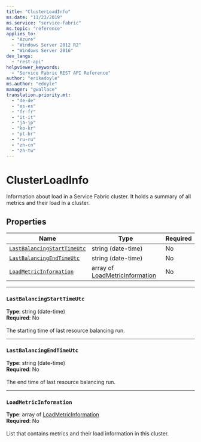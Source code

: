```yaml
---
title: "ClusterLoadInfo"
ms.date: "11/23/2019"
ms.service: "service-fabric"
ms.topic: "reference"
applies_to: 
  - "Azure"
  - "Windows Server 2012 R2"
  - "Windows Server 2016"
dev_langs: 
  - "rest-api"
helpviewer_keywords: 
  - "Service Fabric REST API Reference"
author: "erikadoyle"
ms.author: "edoyle"
manager: "gwallace"
translation.priority.mt: 
  - "de-de"
  - "es-es"
  - "fr-fr"
  - "it-it"
  - "ja-jp"
  - "ko-kr"
  - "pt-br"
  - "ru-ru"
  - "zh-cn"
  - "zh-tw"
---
```

# ClusterLoadInfo

Information about load in a Service Fabric cluster. It holds a summary of all metrics and their load in a cluster.

## Properties
| Name | Type | Required |
| --- | --- | --- |
| [`LastBalancingStartTimeUtc`](#lastbalancingstarttimeutc) | string (date-time) | No |
| [`LastBalancingEndTimeUtc`](#lastbalancingendtimeutc) | string (date-time) | No |
| [`LoadMetricInformation`](#loadmetricinformation) | array of [LoadMetricInformation](sfclient-model-loadmetricinformation.md) | No |

____
### `LastBalancingStartTimeUtc`
__Type__: string (date-time) <br/>
__Required__: No<br/>
<br/>
The starting time of last resource balancing run.

____
### `LastBalancingEndTimeUtc`
__Type__: string (date-time) <br/>
__Required__: No<br/>
<br/>
The end time of last resource balancing run.

____
### `LoadMetricInformation`
__Type__: array of [LoadMetricInformation](sfclient-model-loadmetricinformation.md) <br/>
__Required__: No<br/>
<br/>
List that contains metrics and their load information in this cluster.
